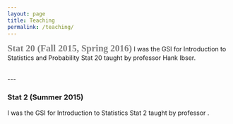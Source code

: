 ```yaml
---
layout: page
title: Teaching
permalink: /teaching/
---
```

<span style="color:grey; font-family:Georgia; font-size:1.5em; font-weight:bold;"> Stat 20 (Fall 2015, Spring 2016)</span>
I was the GSI for Introduction to Statistics and Probability Stat 20 taught by professor Hank Ibser.

<br />
---

### Stat 2 (Summer 2015)
I was the GSI for Introduction to Statistics Stat 2 taught by professor .
<!-- I taught the morning 10am-11am recitation at 136 Barrows.
My Office Hour was on Wednesdays 11-12 at 1062 Evans . -->
